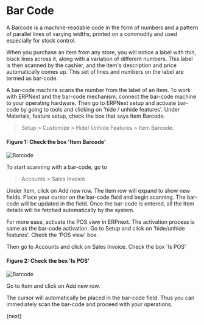 <!-- add-breadcrumbs -->
# Bar Code

A Barcode is a machine-readable code in the form of numbers and a pattern of
parallel lines of varying widths, printed on a commodity and used especially
for stock control.

When you purchase an item from any store, you will notice a label with thin,
black lines across it, along with a variation of different numbers. This label
is then scanned by the cashier, and the item's description and price
automatically comes up. This set of lines and numbers on the label are termed
as bar-code.

A bar-code machine scans the number from the label of an Item. To work with
ERPNext and the bar-code mechanism, connect the bar-code machine to your
operating hardware. Then go to ERPNext setup and activate bar-code by going to
tools and clicking on 'hide / unhide features'. Under Materials, feature
setup, check the box that says Item Barcode.

> Setup > Customize > Hide/ Unhide Features > Item Barcode.

#### Figure 1: Check the box 'Item Barcode'

<img class="screenshot" alt="Barcode" src="/docs/assets/img/setup/barcode-1.png">


To start scanning with a bar-code, go to  

> Accounts > Sales Invoice

Under Item, click on Add new row. The item row will expand to show new fields.
Place your cursor on the bar-code field and begin scanning. The bar-code will
be updated in the field. Once the bar-code is entered, all the Item details
will be fetched automatically by the system.

For more ease, activate the POS view in ERPnext. The activation process is
same as the bar-code activation. Go to Setup and click on 'hide/unhide
features'. Check the 'POS view' box.

Then go to Accounts and click on Sales Invoice. Check the box 'Is POS'

  
#### Figure 2: Check the box 'Is POS'

<img class="screenshot" alt="Barcode" src="/docs/assets/img/setup/barcode-2.png">


Go to Item and click on Add new row.  

The cursor will automatically be placed in the bar-code field. Thus you can
immediately scan the bar-code and proceed with your operations.

{next}
